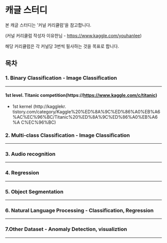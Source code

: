 # 캐글 스터디

본 캐글 스터디는 '커널 커리큘럼'을 참고합니다.

(커널 커리큘럼 작성자 이유한님 - https://www.kaggle.com/youhanlee)

해당 커리큘럼은 각 커널당 3번씩 필사하는 것을 목표로 합니다.

## 목차

### 1. Binary Classification - Image Classification
-------
#### 1st level. Titanic competition(https://https://www.kaggle.com/c/titanic)
+ 1st kernel (http://kagglekr.
tistory.com/category/Kaggle%20%ED%8A%9C%ED%86%A0%EB%A6%AC%EC%96%BC/Titanic%20%ED%8A%9C%ED%86%A0%EB%A6%A
C%EC%96%BC)

### 2. Multi-class Classification - Image Classification
-------

### 3. Audio recognition
-------

### 4. Regression
-------

### 5. Object Segmentation
-------

### 6. Natural Language Processing - Classification, Regression
-------

### 7.Other Dataset - Anomaly Detection, visualiztion
-------
